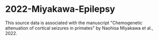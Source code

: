 # 2022-Miyakawa-Epilepsy
This source data is associated with the manuscript "Chemogenetic attenuation of cortical seizures in primates" by Naohisa Miyakawa et al., 2022.
